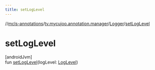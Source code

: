 ```yaml
---
title: setLogLevel
---
```

//[mcls-annotations](../../../index.html)/[tv.mycujoo.annotation.manager](../index.html)/[Logger](index.html)/[setLogLevel](set-log-level.html)



# setLogLevel



[androidJvm]\
fun [setLogLevel](set-log-level.html)(logLevel: [LogLevel](../../tv.mycujoo.annotation.domain.enum/-log-level/index.html))




